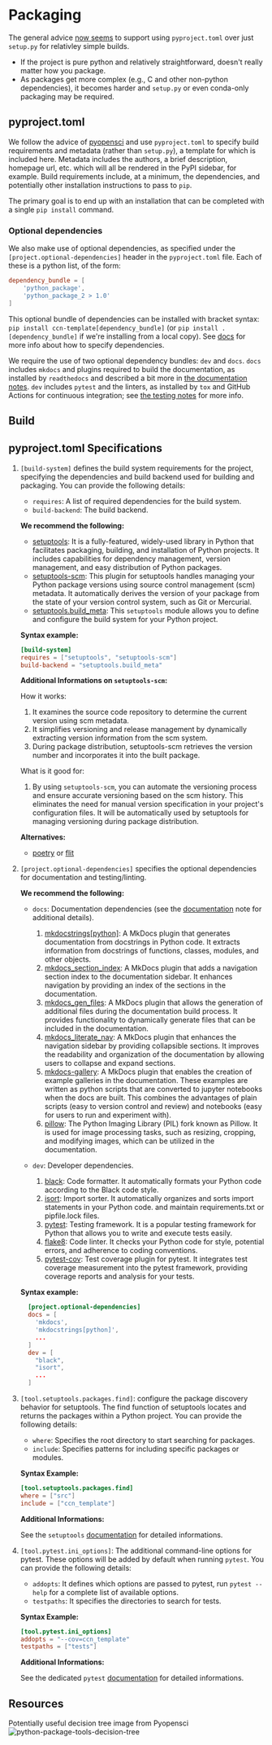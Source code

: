 # Packaging

The general advice [now seems](https://www.pyopensci.org/python-package-guide/package-structure-code/pyproject-toml-python-package-metadata.html) to support using `pyproject.toml` over just `setup.py` for relativley simple builds.

- If the project is pure python and relatively straightforward, doesn't really matter how you package.
- As packages get more complex (e.g., C and other non-python dependencies), it becomes harder and `setup.py` or even conda-only packaging may be required.

## pyproject.toml

We follow the advice of
[pyopensci](https://www.pyopensci.org/python-package-guide/package-structure-code/pyproject-toml-python-package-metadata.html)
and use `pyproject.toml` to specify build requirements and metadata (rather than
`setup.py`), a template for which is included here. Metadata includes the
authors, a brief description, homepage url, etc. which will all be rendered in
the PyPI sidebar, for example. Build requirements include, at a minimum, the
dependencies, and potentially other installation instructions to pass to `pip`.

The primary goal is to end up with an installation that can be completed with a
single `pip install` command.

### Optional dependencies

We also make use of optional dependencies, as specified under the
`[project.optional-dependencies]` header in the `pyproject.toml` file. Each of
these is a python list, of the form: 

```toml
dependency_bundle = [
    'python_package',
    'python_package_2 > 1.0'
]
```


This optional bundle of dependencies can be installed with bracket syntax: `pip
install ccn-template[dependency_bundle]` (or `pip install .[dependency_bundle]`
if we're installing from a local copy). See
[docs](https://packaging.python.org/en/latest/specifications/declaring-project-metadata/#dependencies-optional-dependencies)
for more info about how to specify dependencies.

We require the use of two optional dependency bundles: `dev` and `docs`. `docs`
includes `mkdocs` and plugins required to build the documentation, as installed
by `readthedocs` and described a bit more in [the documentation
notes](03-documentation.md). `dev` includes `pytest` and the linters, as
installed by `tox` and GitHub Actions for continuous integration; see [the
testing notes](05-linters-and-tests.md) for more info.

## Build

## pyproject.toml Specifications

1. `[build-system]` defines the build system requirements for the project, specifying the dependencies and build backend used for building and packaging. You can provide the following details:
    - `requires`: A list of required dependencies for the build system.
    - `build-backend`: The build backend.

   **We recommend the following:**
    
   - [setuptools](https://setuptools.pypa.io/en/latest/): It is a fully-featured, widely-used library in Python that facilitates packaging, building, and installation of Python projects. It includes capabilities for dependency management, version management, and easy distribution of Python packages.
   - [setuptools-scm](https://pypi.org/project/setuptools-scm/): This plugin for setuptools handles managing your Python package versions using source control management (scm) metadata. It automatically derives the version of your package from the state of your version control system, such as Git or Mercurial.
   - [setuptools.build_meta](https://setuptools.pypa.io/en/latest/build_meta.html): This `setuptools` module allows you to define and configure the build system for your Python project.

   **Syntax example:**
   
   ```toml
   [build-system]
   requires = ["setuptools", "setuptools-scm"]  
   build-backend = "setuptools.build_meta"
   ```

   **Additional Informations on `setuptools-scm`:**

   How it works:
   1. It examines the source code repository to determine the current version using scm metadata.
   2. It simplifies versioning and release management by dynamically extracting version information from the scm system.
   3. During package distribution, setuptools-scm retrieves the version number and incorporates it into the built package.
   
   What is it good for:
   
   1. By using `setuptools-scm`, you can automate the versioning process and ensure accurate versioning based on the scm history. This eliminates the need for manual version specification in your project's configuration files. It will be automatically used by setuptools for managing versioning during package distribution.

   **Alternatives:**

   - [poetry](https://python-poetry.org/) or [flit](https://pypi.org/project/flit/)

2. `[project.optional-dependencies]` specifies the optional dependencies for documentation and testing/linting.

   **We recommend the following:**

   - `docs`: Documentation dependencies (see the [documentation](03-documentation.md) note for additional details).
     1. [mkdocstrings[python]](https://mkdocstrings.github.io/): A MkDocs plugin that generates documentation from docstrings in Python code. It extracts information from docstrings of functions, classes, modules, and other objects.
     2. [mkdocs_section_index](https://oprypin.github.io/mkdocs-section-index/): A MkDocs plugin that adds a navigation section index to the documentation sidebar. It enhances navigation by providing an index of the sections in the documentation.
     3. [mkdocs_gen_files](https://oprypin.github.io/mkdocs-gen-files/): A MkDocs plugin that allows the generation of additional files during the documentation build process. It provides functionality to dynamically generate files that can be included in the documentation.
     4. [mkdocs_literate_nav](https://oprypin.github.io/mkdocs-literate-nav/): A MkDocs plugin that enhances the navigation sidebar by providing collapsible sections. It improves the readability and organization of the documentation by allowing users to collapse and expand sections.
     5. [mkdocs-gallery](https://smarie.github.io/mkdocs-gallery/): A MkDocs plugin that enables the creation of example galleries in the documentation. These examples are written as python scripts that are converted to jupyter notebooks when the docs are built. This combines the advantages of plain scripts (easy to version control and review) and notebooks (easy for users to run and experiment with).
     6. [pillow](https://pillow.readthedocs.io/en/stable/): The Python Imaging Library (PIL) fork known as Pillow. It is used for image processing tasks, such as resizing, cropping, and modifying images, which can be utilized in the documentation.

   - `dev`: Developer dependencies.
     1. [black](https://black.readthedocs.io/en/latest/): Code formatter. It automatically formats your Python code according to the Black code style.
     2. [isort](https://isort.readthedocs.io/en/latest/): Import sorter. It automatically organizes and sorts import statements in your Python code.
     and maintain requirements.txt or pipfile.lock files.
     3. [pytest](https://docs.pytest.org/en/7.3.x/): Testing framework. It is a popular testing framework for Python that allows you to write and execute tests easily.
     4. [flake8](https://flake8.pycqa.org/en/latest/): Code linter. It checks your Python code for style, potential errors, and adherence to coding conventions.
     5. [pytest-cov](https://pytest-cov.readthedocs.io/en/latest/): Test coverage plugin for pytest. It integrates test coverage measurement into the pytest framework, providing coverage reports and analysis for your tests.

    **Syntax example:**
    ```toml
      [project.optional-dependencies]
      docs = [
        'mkdocs',
        'mkdocstrings[python]',
        ...
      ]
      dev = [
        "black", 
        "isort",                       
        ...
      ]
    ```


3. `[tool.setuptools.packages.find]`: configure the package discovery behavior for setuptools. The find function of setuptools locates and returns the packages within a Python project. You can provide the following details:
   - `where`: Specifies the root directory to start searching for packages.
   - `include`: Specifies patterns for including specific packages or modules.
    
    **Syntax Example:**
    ```toml
    [tool.setuptools.packages.find]
    where = ["src"]
    include = ["ccn_template"]
    ```
   **Additional Informations:**
    
    See the `setuptools` [documentation](https://setuptools.pypa.io/en/latest/userguide/package_discovery.html#finding-simple-packages) for detailed informations.


4. `[tool.pytest.ini_options]`: The additional command-line options for pytest. These options will be added by default when running `pytest`. You can provide the following details:
   - `addopts`: It defines which options are passed to pytest, run `pytest --help` for a complete list of available options.
   - `testpaths`: It specifies the directories to search for tests.
   
    **Syntax Example:**
    ```toml
    [tool.pytest.ini_options]
    addopts = "--cov=ccn_template"
    testpaths = ["tests"]
    ```
   **Additional Informations:**
    
   See the dedicated `pytest` [documentation](https://docs.pytest.org/en/latest/reference/reference.html#ini-options-ref) for detailed informations.
   
## Resources
Potentially useful decision tree image from Pyopensci     
![python-package-tools-decision-tree](https://github.com/flatironinstitute/ccn-template/assets/6643322/2bc2f9a0-c989-4b0a-92d1-ec52693400fc)

